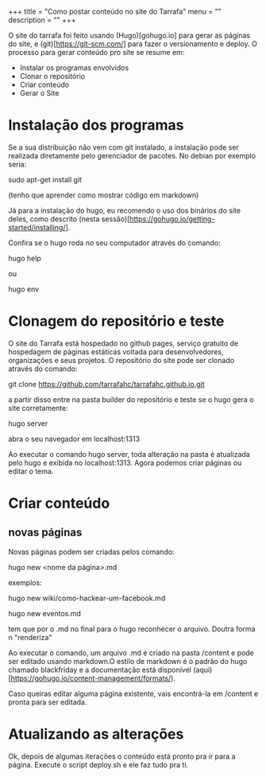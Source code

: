 +++
title = "Como postar conteúdo no site do Tarrafa"
menu = ""
description = ""
+++

O site do tarrafa foi feito usando (Hugo)[gohugo.io] para gerar as páginas do site, e (git)[https://git-scm.com/] para fazer o versionamento e deploy. O processo para gerar conteúdo pro site se resume em:

* Instalar os programas envolvidos
* Clonar o repositório
* Criar conteúdo
* Gerar o Site

# Instalação dos programas

Se a sua distribuição não vem com git instalado, a instalação pode ser realizada diretamente pelo gerenciador de pacotes. No debian por exemplo seria: 

sudo apt-get install git

(tenho que aprender como mostrar código em markdown)

Já para a instalação do hugo, eu recomendo o uso dos binários do site deles, como descrito (nesta sessão)[https://gohugo.io/getting-started/installing/].

Confira se o hugo roda no seu computador através do comando:

hugo help

ou 

hugo env

# Clonagem do repositório e teste 

O site do Tarrafa está hospedado no github pages, serviço gratuito de hospedagem de páginas estáticas voltada para desenvolvedores, organizações e seus projetos. O repositório do site pode ser clonado através do comando:

git clone https://github.com/tarrafahc/tarrafahc.github.io.git

a partir disso entre na pasta builder do repositório e teste se o hugo gera o site corretamente:

hugo server

abra o seu navegador em localhost:1313


Ao executar o comando hugo server, toda alteração na pasta é atualizada pelo hugo e exibida no localhost:1313. Agora podemos criar páginas ou editar o tema. 

# Criar conteúdo

## novas páginas

Novas páginas podem ser criadas pelos comando:

hugo new <nome da página>.md

exemplos:

hugo new wiki/como-hackear-um-facebook.md

hugo new eventos.md

tem que por o .md no final para o hugo reconhecer o arquivo. Doutra forma n "renderiza"

Ao executar o comando, um arquivo .md é criado na pasta /content e pode ser editado usando markdown.O estilo de markdown é o padrão do hugo chamado blackfriday e a documentação está disponível (aqui)[https://gohugo.io/content-management/formats/). 

Caso queiras editar alguma página existente, vais encontrá-la em /content e pronta para ser editada.
 
# Atualizando as alterações

Ok, depois de algumas iterações o conteúdo está pronto pra ir para a página. Execute o script deploy.sh e ele faz tudo pra ti.
